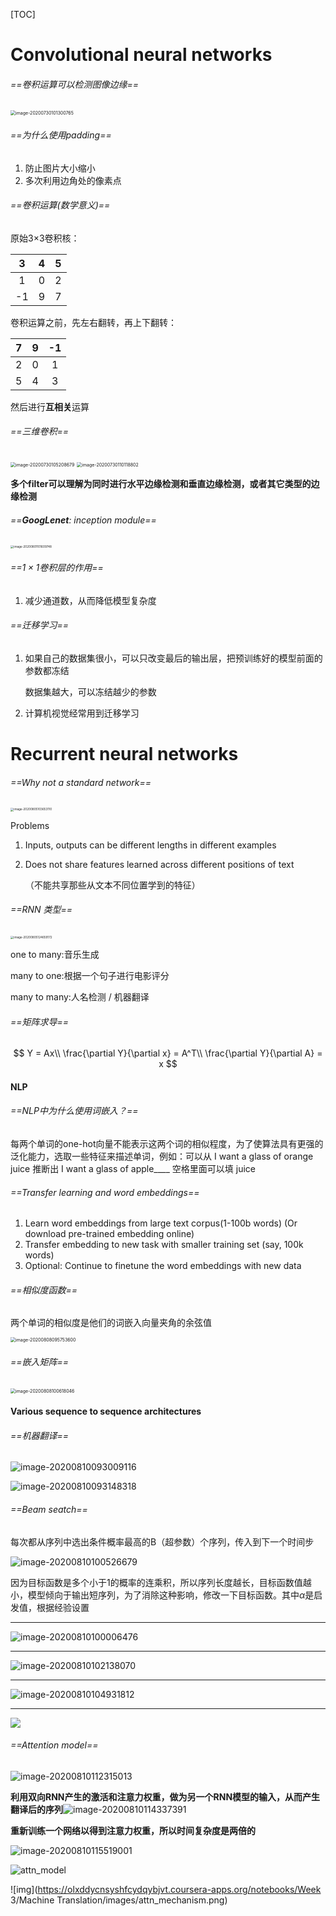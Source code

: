 [TOC]

# Convolutional neural networks

###### ==卷积运算可以检测图像边缘==

<img src="https://i.loli.net/2020/08/10/yUGLNm951a6iqoh.png" alt="image-20200730101300765" style="zoom:50%;" />

###### ==为什么使用padding==

1. 防止图片大小缩小
2. 多次利用边角处的像素点

###### ==卷积运算(数学意义)==

原始3$\times$3卷积核：

|  3   |  4   |  5   |
| :--: | :--: | :--: |
|  1   |  0   |  2   |
|  -1  |  9   |  7   |

卷积运算之前，先左右翻转，再上下翻转：

|  7   |  9   |  -1  |
| :--: | :--: | :--: |
|  2   |  0   |  1   |
|  5   |  4   |  3   |

然后进行**互相关**运算

###### ==三维卷积==

<img src="https://i.loli.net/2020/08/10/lqrMc9ZkGXuTyYL.png" alt="image-20200730105208679" style="zoom: 50%;" />

<img src="https://i.loli.net/2020/08/10/QVZWI3KJiysSYPH.png" alt="image-20200730110118802" style="zoom: 50%;" />

**多个filter可以理解为同时进行水平边缘检测和垂直边缘检测，或者其它类型的边缘检测**

###### ==**GoogLenet**: inception module==

<img src="https://i.loli.net/2020/08/10/j6KNYOUVoBFSdMT.png" alt="image-20200801101609748" style="zoom: 33%;" />

###### ==$1\times1$卷积层的作用==

1. 减少通道数，从而降低模型复杂度

###### ==迁移学习==

1. 如果自己的数据集很小，可以只改变最后的输出层，把预训练好的模型前面的参数都冻结

   数据集越大，可以冻结越少的参数

2. 计算机视觉经常用到迁移学习

# Recurrent neural networks

###### ==Why not a standard network==

<img src="https://i.loli.net/2020/08/10/2PVZoyLc7DjUXqt.png" alt="image-20200805103653110" style="zoom: 33%;" />

Problems

1. Inputs, outputs can be different lengths in different examples

2. Does not share features learned across different positions of text

   （不能共享那些从文本不同位置学到的特征）

###### ==RNN 类型==

<img src="https://i.loli.net/2020/08/10/RX3Kcv6n8y1PBwo.png" alt="image-20200805124659172" style="zoom: 33%;" />

one to many:音乐生成

many to one:根据一个句子进行电影评分

many to many:人名检测 / 机器翻译

###### ==矩阵求导==

$$
Y = Ax\\
\frac{\partial Y}{\partial x} = A^T\\
\frac{\partial Y}{\partial A} = x
$$

#### NLP

###### ==NLP中为什么使用词嵌入？==

每两个单词的one-hot向量不能表示这两个词的相似程度，为了使算法具有更强的泛化能力，选取一些特征来描述单词，例如：可以从 I want a glass of orange juice 推断出 I want a glass of apple____ 空格里面可以填 juice

###### ==Transfer learning and word embeddings==

1. Learn word embeddings from large text corpus(1-100b words)
    (Or download pre-trained embedding online)
2. Transfer embedding to new task with smaller training set (say, 100k words)
3. Optional: Continue to finetune the word embeddings with new data

###### ==相似度函数==

两个单词的相似度是他们的词嵌入向量夹角的余弦值

<img src="https://i.loli.net/2020/08/10/sFWhK8jO6RiAInB.png" alt="image-20200808095753600" style="zoom: 50%;" />

###### ==嵌入矩阵==

<img src="https://i.loli.net/2020/08/10/UfJkx5sPTKeLrwD.png" alt="image-20200808100618046" style="zoom: 50%;" />

#### Various sequence to sequence architectures

###### ==机器翻译==

![image-20200810093009116](https://i.loli.net/2020/08/10/tB4QVSgT1NYJGwM.png)

![image-20200810093148318](https://i.loli.net/2020/08/10/8GqRPm4wbxaEIMB.png)



###### ==Beam seatch==

每次都从序列中选出条件概率最高的B（超参数）个序列，传入到下一个时间步

![image-20200810100526679](https://i.loli.net/2020/08/10/Kef8uviZoNx7JlG.png)

因为目标函数是多个小于1的概率的连乘积，所以序列长度越长，目标函数值越小，模型倾向于输出短序列，为了消除这种影响，修改一下目标函数。其中$\alpha$是启发值，根据经验设置

---

![image-20200810100006476](https://i.loli.net/2020/08/10/95FVQhoYvXU3l64.png)

---

![image-20200810102138070](https://i.loli.net/2020/08/10/z3bLiZokWxGn8J2.png)

---

![image-20200810104931812](https://i.loli.net/2020/08/10/5E43hHGi9VwyeJP.png)

---

![](https://i.loli.net/2020/08/10/nm9UbTRBw6QaDxY.png)

###### ==Attention model==

![image-20200810112315013](https://i.loli.net/2020/08/10/YEpJNksDVa8fxcX.png)

**利用双向RNN产生的激活和注意力权重，做为另一个RNN模型的输入，从而产生翻译后的序列**![image-20200810114337391](C:\Users\叁铈化硫\AppData\Roaming\Typora\typora-user-images\image-20200810114337391.png)

**重新训练一个网络以得到注意力权重，所以时间复杂度是两倍的**

![image-20200810115519001](C:\Users\叁铈化硫\AppData\Roaming\Typora\typora-user-images\image-20200810115519001.png)

![attn_model](https://i.loli.net/2020/08/10/MG5Tulr9zKp1wUd.png)

![img](https://olxddycnsyshfcydqybjvt.coursera-apps.org/notebooks/Week 3/Machine Translation/images/attn_mechanism.png)